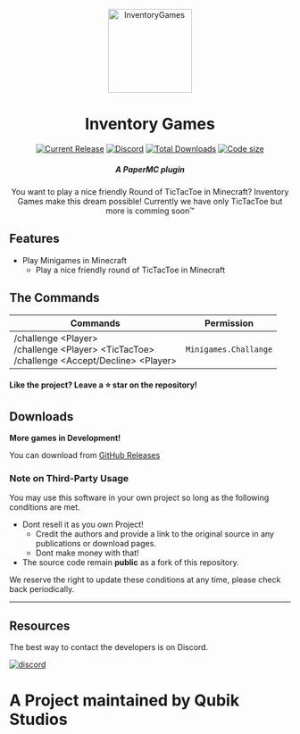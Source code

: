 <p align="center"><img src="https://qubik-studios.net/wp-content/uploads/2020/12/ivg-3.png" width="auto" height="150px" alt="InventoryGames"></p>
<h1 align="center">Inventory Games</h1>

[<p align="center"><img src="https://img.shields.io/github/v/release/Qubik-Studios/InventoryGames?include_prereleases&style=for-the-badge" alt="Current Release">](https://github.com/Qubik-Studios/Qubik-Launcher/releases) [<img src="https://img.shields.io/discord/759767022916599808?label=Discord&style=for-the-badge" alt="Discord">](http://discord.Qubik-Studios.net) [<img src="https://img.shields.io/github/downloads/Qubik-Studios/InventoryGames/total?style=for-the-badge" alt="Total Downloads">](#)
[<img src="https://img.shields.io/github/languages/code-size/Qubik-Studios/InventoryGames?style=for-the-badge" alt="Code size">](#) </p>

<em><h5 align="center">A PaperMC plugin</h5></em>


<p align="center">You want to play a nice friendly Round of TicTacToe
in Minecraft?
Inventory Games make this dream possible!
Currently we have only TicTacToe but more is
comming soon™</p>

## Features

* Play Minigames in Minecraft
  * Play a nice friendly round of TicTacToe in Minecraft


## The Commands

| Commands | Permission |
| -------- | ---- |
| /challenge \<Player\><br>/challenge \<Player\> \<TicTacToe\> <br> /challenge \<Accept/Decline\> \<Player\> | `Minigames.Challange` |


#### Like the project? Leave a ⭐ star on the repository!

## Downloads

**More games in Development!**

You can download from [GitHub Releases](https://github.com/Qubik-Studios/InventoryGames/releases)

### Note on Third-Party Usage

You may use this software in your own project so long as the following conditions are met.

* Dont resell it as you own Project!
  * Credit the authors and provide a link to the original source in any publications or download pages.
  * Dont make money with that!
* The source code remain **public** as a fork of this repository.

We reserve the right to update these conditions at any time, please check back periodically.

---

## Resources

The best way to contact the developers is on Discord.

[![discord](https://discordapp.com/api/guilds/759767022916599808/embed.png?style=banner3)][discord]


# A Project maintained by Qubik Studios

[discord]: http://discord.Qubik-Studios.net 'Discord'
[docs]: https://qubik-studios.net/index.php/docs/ 'Docs'
